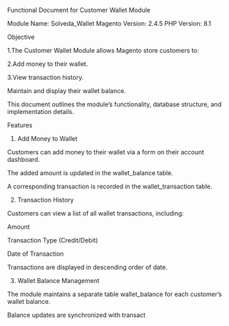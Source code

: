 Functional Document for Customer Wallet Module

Module Name: Solveda_Wallet
Magento Version: 2.4.5
PHP Version: 8.1

Objective

1.The Customer Wallet Module allows Magento store customers to:

2.Add money to their wallet.

3.View transaction history.

Maintain and display their wallet balance.

This document outlines the module’s functionality, database structure, and implementation details.

Features

1. Add Money to Wallet

Customers can add money to their wallet via a form on their account dashboard.

The added amount is updated in the wallet_balance table.

A corresponding transaction is recorded in the wallet_transaction table.

2. Transaction History

Customers can view a list of all wallet transactions, including:

Amount

Transaction Type (Credit/Debit)

Date of Transaction

Transactions are displayed in descending order of date.

3. Wallet Balance Management

The module maintains a separate table wallet_balance for each customer’s wallet balance.

Balance updates are synchronized with transact
